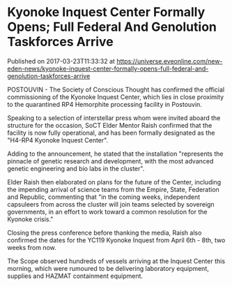 # Kyonoke Inquest Center Formally Opens; Full Federal And Genolution Taskforces Arrive
Published on 2017-03-23T11:33:32 at https://universe.eveonline.com/new-eden-news/kyonoke-inquest-center-formally-opens-full-federal-and-genolution-taskforces-arrive

POSTOUVIN - The Society of Conscious Thought has confirmed the official commissioning of the Kyonoke Inquest Center, which lies in close proximity to the quarantined RP4 Hemorphite processing facility in Postouvin.

Speaking to a selection of interstellar press whom were invited aboard the structure for the occasion, SoCT Elder Mentor Raish confirmed that the facility is now fully operational, and has been formally designated as the "H4-RP4 Kyonoke Inquest Center".

Adding to the announcement, he stated that the installation "represents the pinnacle of genetic research and development, with the most advanced genetic engineering and bio labs in the cluster".

Elder Raish then elaborated on plans for the future of the Center, including the impending arrival of science teams from the Empire, State, Federation and Republic, commenting that "in the coming weeks, independent capsuleers from across the cluster will join teams selected by sovereign governments, in an effort to work toward a common resolution for the Kyonoke crisis."

Closing the press conference before thanking the media, Raish also confirmed the dates for the YC119 Kyonoke Inquest from April 6th - 8th, two weeks from now.

The Scope observed hundreds of vessels arriving at the Inquest Center this morning, which were rumoured to be delivering laboratory equipment, supplies and HAZMAT containment equipment.
